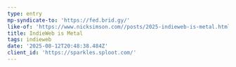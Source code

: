 ```yaml
---
type: entry
mp-syndicate-to: 'https://fed.brid.gy/'
like-of: 'https://www.nicksimson.com//posts/2025-indieweb-is-metal.html'
title: IndieWeb is Metal
tags: indieweb
date: '2025-08-12T20:48:38.484Z'
client_id: 'https://sparkles.sploot.com/'
---
```


